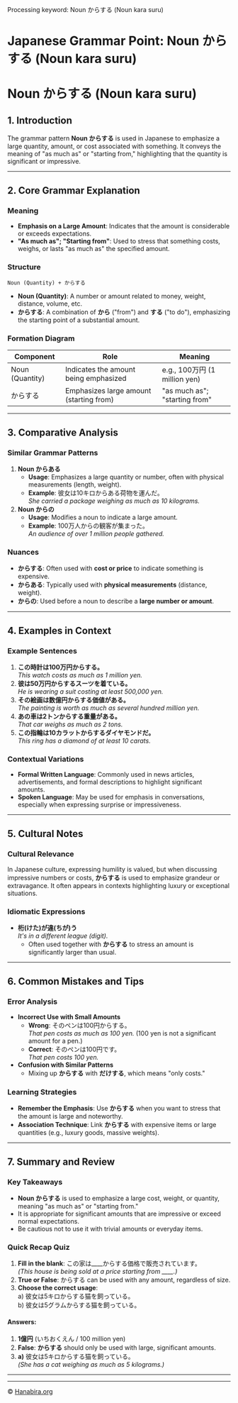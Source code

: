 Processing keyword: Noun からする (Noun kara suru)
# Japanese Grammar Point: Noun からする (Noun kara suru)
# Noun からする (Noun kara suru)
## 1. Introduction
The grammar pattern **Noun からする** is used in Japanese to emphasize a large quantity, amount, or cost associated with something. It conveys the meaning of "as much as" or "starting from," highlighting that the quantity is significant or impressive.

---
## 2. Core Grammar Explanation
### Meaning
- **Emphasis on a Large Amount**: Indicates that the amount is considerable or exceeds expectations.
- **"As much as"; "Starting from"**: Used to stress that something costs, weighs, or lasts "as much as" the specified amount.
### Structure
```
Noun (Quantity) + からする
```
- **Noun (Quantity)**: A number or amount related to money, weight, distance, volume, etc.
- **からする**: A combination of **から** ("from") and **する** ("to do"), emphasizing the starting point of a substantial amount.
### Formation Diagram
| Component            | Role                                 | Meaning                           |
|----------------------|--------------------------------------|-----------------------------------|
| Noun (Quantity)      | Indicates the amount being emphasized | e.g., 100万円 (1 million yen)     |
| からする            | Emphasizes large amount (starting from) | "as much as"; "starting from"     |
---
## 3. Comparative Analysis
### Similar Grammar Patterns
1. **Noun からある**
   - **Usage**: Emphasizes a large quantity or number, often with physical measurements (length, weight).
   - **Example**: 彼女は10キロからある荷物を運んだ。  
     *She carried a package weighing as much as 10 kilograms.*
2. **Noun からの**
   - **Usage**: Modifies a noun to indicate a large amount.
   - **Example**: 100万人からの観客が集まった。  
     *An audience of over 1 million people gathered.*
### Nuances
- **からする**: Often used with **cost or price** to indicate something is expensive.
- **からある**: Typically used with **physical measurements** (distance, weight).
- **からの**: Used before a noun to describe a **large number or amount**.
---
## 4. Examples in Context
### Example Sentences
1. **この時計は100万円からする。**  
   *This watch costs as much as 1 million yen.*
2. **彼は50万円からするスーツを着ている。**  
   *He is wearing a suit costing at least 500,000 yen.*
3. **その絵画は数億円からする価値がある。**  
   *The painting is worth as much as several hundred million yen.*
4. **あの車は2トンからする重量がある。**  
   *That car weighs as much as 2 tons.*
5. **この指輪は10カラットからするダイヤモンドだ。**  
   *This ring has a diamond of at least 10 carats.*
### Contextual Variations
- **Formal Written Language**: Commonly used in news articles, advertisements, and formal descriptions to highlight significant amounts.
- **Spoken Language**: May be used for emphasis in conversations, especially when expressing surprise or impressiveness.
---
## 5. Cultural Notes
### Cultural Relevance
In Japanese culture, expressing humility is valued, but when discussing impressive numbers or costs, **からする** is used to emphasize grandeur or extravagance. It often appears in contexts highlighting luxury or exceptional situations.
### Idiomatic Expressions
- **桁(けた)が違(ちが)う**  
  *It's in a different league (digit).*  
  - Often used together with **からする** to stress an amount is significantly larger than usual.
---
## 6. Common Mistakes and Tips
### Error Analysis
- **Incorrect Use with Small Amounts**
  - **Wrong**: そのペンは100円からする。  
    *That pen costs as much as 100 yen.* (100 yen is not a significant amount for a pen.)
  - **Correct**: そのペンは100円です。  
    *That pen costs 100 yen.*
- **Confusion with Similar Patterns**
  - Mixing up **からする** with **だけする**, which means "only costs."
### Learning Strategies
- **Remember the Emphasis**: Use **からする** when you want to stress that the amount is large and noteworthy.
- **Association Technique**: Link **からする** with expensive items or large quantities (e.g., luxury goods, massive weights).
---
## 7. Summary and Review
### Key Takeaways
- **Noun からする** is used to emphasize a large cost, weight, or quantity, meaning "as much as" or "starting from."
- It is appropriate for significant amounts that are impressive or exceed normal expectations.
- Be cautious not to use it with trivial amounts or everyday items.
### Quick Recap Quiz
1. **Fill in the blank**: この家は____からする価格で販売されています。  
   *(This house is being sold at a price starting from ____.)*
2. **True or False**: からする can be used with any amount, regardless of size.
3. **Choose the correct usage**:  
   a) 彼女は5キロからする猫を飼っている。  
   b) 彼女は5グラムからする猫を飼っている。
#### Answers:
1. **1億円** (いちおくえん / 100 million yen)
2. **False**: **からする** should only be used with large, significant amounts.
3. **a)** 彼女は5キロからする猫を飼っている。  
   *(She has a cat weighing as much as 5 kilograms.)*
---


---

© [Hanabira.org](https://hanabira.org)
